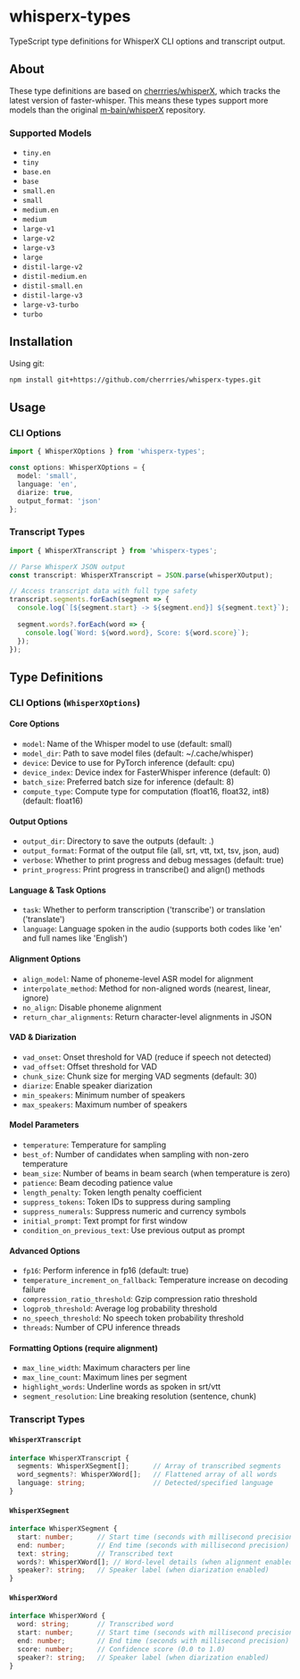 # whisperx-types

TypeScript type definitions for WhisperX CLI options and transcript output.

## About

These type definitions are based on [cherrries/whisperX](https://github.com/cherrries/whisperX), which tracks the latest version of faster-whisper. This means these types support more models than the original [m-bain/whisperX](https://github.com/m-bain/whisperX) repository.

### Supported Models
- `tiny.en`
- `tiny`
- `base.en`
- `base`
- `small.en`
- `small`
- `medium.en`
- `medium`
- `large-v1`
- `large-v2`
- `large-v3`
- `large`
- `distil-large-v2`
- `distil-medium.en`
- `distil-small.en`
- `distil-large-v3`
- `large-v3-turbo`
- `turbo`

## Installation

Using git:
```bash
npm install git+https://github.com/cherrries/whisperx-types.git
```

## Usage

### CLI Options

```typescript
import { WhisperXOptions } from 'whisperx-types';

const options: WhisperXOptions = {
  model: 'small',
  language: 'en',
  diarize: true,
  output_format: 'json'
};
```

### Transcript Types

```typescript
import { WhisperXTranscript } from 'whisperx-types';

// Parse WhisperX JSON output
const transcript: WhisperXTranscript = JSON.parse(whisperXOutput);

// Access transcript data with full type safety
transcript.segments.forEach(segment => {
  console.log(`[${segment.start} -> ${segment.end}] ${segment.text}`);
  
  segment.words?.forEach(word => {
    console.log(`Word: ${word.word}, Score: ${word.score}`);
  });
});
```

## Type Definitions

### CLI Options (`WhisperXOptions`)

#### Core Options
- `model`: Name of the Whisper model to use (default: small)
- `model_dir`: Path to save model files (default: ~/.cache/whisper)
- `device`: Device to use for PyTorch inference (default: cpu)
- `device_index`: Device index for FasterWhisper inference (default: 0)
- `batch_size`: Preferred batch size for inference (default: 8)
- `compute_type`: Compute type for computation (float16, float32, int8) (default: float16)

#### Output Options
- `output_dir`: Directory to save the outputs (default: .)
- `output_format`: Format of the output file (all, srt, vtt, txt, tsv, json, aud)
- `verbose`: Whether to print progress and debug messages (default: true)
- `print_progress`: Print progress in transcribe() and align() methods

#### Language & Task Options
- `task`: Whether to perform transcription ('transcribe') or translation ('translate')
- `language`: Language spoken in the audio (supports both codes like 'en' and full names like 'English')

#### Alignment Options
- `align_model`: Name of phoneme-level ASR model for alignment
- `interpolate_method`: Method for non-aligned words (nearest, linear, ignore)
- `no_align`: Disable phoneme alignment
- `return_char_alignments`: Return character-level alignments in JSON

#### VAD & Diarization
- `vad_onset`: Onset threshold for VAD (reduce if speech not detected)
- `vad_offset`: Offset threshold for VAD
- `chunk_size`: Chunk size for merging VAD segments (default: 30)
- `diarize`: Enable speaker diarization
- `min_speakers`: Minimum number of speakers
- `max_speakers`: Maximum number of speakers

#### Model Parameters
- `temperature`: Temperature for sampling
- `best_of`: Number of candidates when sampling with non-zero temperature
- `beam_size`: Number of beams in beam search (when temperature is zero)
- `patience`: Beam decoding patience value
- `length_penalty`: Token length penalty coefficient
- `suppress_tokens`: Token IDs to suppress during sampling
- `suppress_numerals`: Suppress numeric and currency symbols
- `initial_prompt`: Text prompt for first window
- `condition_on_previous_text`: Use previous output as prompt

#### Advanced Options
- `fp16`: Perform inference in fp16 (default: true)
- `temperature_increment_on_fallback`: Temperature increase on decoding failure
- `compression_ratio_threshold`: Gzip compression ratio threshold
- `logprob_threshold`: Average log probability threshold
- `no_speech_threshold`: No speech token probability threshold
- `threads`: Number of CPU inference threads

#### Formatting Options (require alignment)
- `max_line_width`: Maximum characters per line
- `max_line_count`: Maximum lines per segment
- `highlight_words`: Underline words as spoken in srt/vtt
- `segment_resolution`: Line breaking resolution (sentence, chunk)

### Transcript Types

#### `WhisperXTranscript`
```typescript
interface WhisperXTranscript {
  segments: WhisperXSegment[];      // Array of transcribed segments
  word_segments?: WhisperXWord[];   // Flattened array of all words
  language: string;                 // Detected/specified language
}
```

#### `WhisperXSegment`
```typescript
interface WhisperXSegment {
  start: number;      // Start time (seconds with millisecond precision, e.g., 1.234)
  end: number;        // End time (seconds with millisecond precision)
  text: string;       // Transcribed text
  words?: WhisperXWord[]; // Word-level details (when alignment enabled)
  speaker?: string;   // Speaker label (when diarization enabled)
}
```

#### `WhisperXWord`
```typescript
interface WhisperXWord {
  word: string;       // Transcribed word
  start: number;      // Start time (seconds with millisecond precision)
  end: number;        // End time (seconds with millisecond precision)
  score: number;      // Confidence score (0.0 to 1.0)
  speaker?: string;   // Speaker label (when diarization enabled)
}
```

